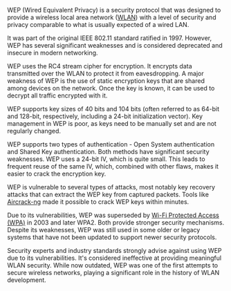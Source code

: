 WEP (Wired Equivalent Privacy) is a security protocol that was designed to provide a wireless local area network ([WLAN](../networking/wlans.md)) with a level of security and privacy comparable to what is usually expected of a wired LAN.

It was part of the original IEEE 802.11 standard ratified in 1997. However, WEP has several significant weaknesses and is considered deprecated and insecure in modern networking.

WEP uses the RC4 stream cipher for encryption. It encrypts data transmitted over the WLAN to protect it from eavesdropping. A major weakness of WEP is the use of static encryption keys that are shared among devices on the network. Once the key is known, it can be used to decrypt all traffic encrypted with it.

WEP supports key sizes of 40 bits and 104 bits (often referred to as 64-bit and 128-bit, respectively, including a 24-bit initialization vector). Key management in WEP is poor, as keys need to be manually set and are not regularly changed.

WEP supports two types of authentication - Open System authentication and Shared Key authentication. Both methods have significant security weaknesses. WEP uses a 24-bit IV, which is quite small. This leads to frequent reuse of the same IV, which, combined with other flaws, makes it easier to crack the encryption key.

WEP is vulnerable to several types of attacks, most notably key recovery attacks that can extract the WEP key from captured packets. Tools like [Aircrack-ng](../tools/aircrack-ng.md) made it possible to crack WEP keys within minutes.

Due to its vulnerabilities, WEP was superseded by [Wi-Fi Protected Access (WPA)](../protocols/wpa.md) in 2003 and later WPA2. Both provide stronger security mechanisms. Despite its weaknesses, WEP was still used in some older or legacy systems that have not been updated to support newer security protocols.

Security experts and industry standards strongly advise against using WEP due to its vulnerabilities. It's considered ineffective at providing meaningful WLAN security. While now outdated, WEP was one of the first attempts to secure wireless networks, playing a significant role in the history of WLAN development.
